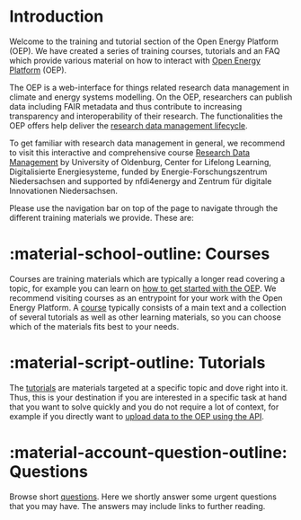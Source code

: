 # Introduction

Welcome to the training and tutorial section of the Open Energy Platform (OEP). We have created a series of training courses, tutorials and an FAQ
which provide various material on how to interact with [Open Energy Platform](https://openenergyplatform.org) (OEP). 

The OEP is a web-interface for things related research data management in climate and energy systems modelling. On the OEP, researchers can publish data including FAIR metadata and thus contribute to increasing transparency and interoperability of their research. The functionalities the OEP offers help deliver the [research data management lifecycle](https://liascript.github.io/course/?https://raw.githubusercontent.com/NFDI4Energy/EFZN_rdm/main/README.md#3). 

To get familiar with research data management in general, we recommend to visit this interactive and comprehensive course [Research Data Management](https://liascript.github.io/course/?https://raw.githubusercontent.com/NFDI4Energy/EFZN_rdm/main/README.md#1) by University of Oldenburg, Center for Lifelong Learning, Digitalisierte Energiesysteme, funded by Energie-Forschungszentrum Niedersachsen and supported by nfdi4energy and Zentrum für digitale Innovationen Niedersachsen. 


 Please use the navigation bar on top of the page to navigate through the different training materials we provide. These are:

# :material-school-outline: Courses

Courses are training materials which are typically a longer read covering a topic, for example you can learn on [how to get started with the OEP](courses/02_start.md). We recommend visiting courses as an entrypoint for your work with the Open Energy Platform. A [course](courses/01_introduction.md) typically consists of a main text and a collection of several tutorials as well as other learning materials, so you can choose which of the materials fits best to your needs. 

# :material-script-outline: Tutorials
The [tutorials](tutorials/index.md) are materials targeted at a specific topic and dove right into it. Thus, this is your destination if you are interested in a specific task at hand that you want to solve quickly and you do not require a lot of context, for example if you directly want to [upload data to the OEP using the API](tutorials/01_api/02_api_upload.ipynb).

# :material-account-question-outline: Questions

Browse short [questions](questions.md). Here we shortly answer some urgent questions that you may have. The answers may include links to further reading.
